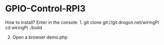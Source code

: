 # GPIO-Control-RPI3
How to install?
Enter in the console:
1.
	git clone git://git.drogon.net/wiringPi
	cd wiringPi
	./build
	
2.
	Open a browser demo.php

